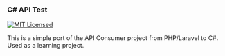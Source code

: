 ﻿### C# API Test
[![MIT Licensed](https://img.shields.io/badge/license-MIT-brightgreen.svg?style=flat-square)](LICENSE.md)

This is a simple port of the API Consumer project from PHP/Laravel to C#.  Used as a learning project.
